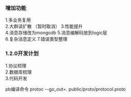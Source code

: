 ### 增加功能
1.多业务复用  
2.大群读扩散 （暂时取消） 
3.性能提升  
4.消息存储改为mongodb
5.消息编解码放到logic层  
6.复杂消息定义
7.错误类型整理
### 1.2.0开发计划
1.协议梳理  
2.数据库梳理    
3.代码开发

pb编译命令
protoc --go_out=. public/proto/protocol.proto